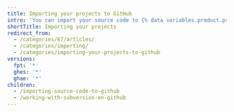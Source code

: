 ```yaml
---
title: Importing your projects to GitHub
intro: 'You can import your source code to {% data variables.product.product_name %} using a variety of different methods.'
shortTitle: Importing your projects
redirect_from:
  - /categories/67/articles/
  - /categories/importing/
  - /categories/importing-your-projects-to-github
versions:
  fpt: '*'
  ghes: '*'
  ghae: '*'
children:
  - /importing-source-code-to-github
  - /working-with-subversion-on-github
---
```


